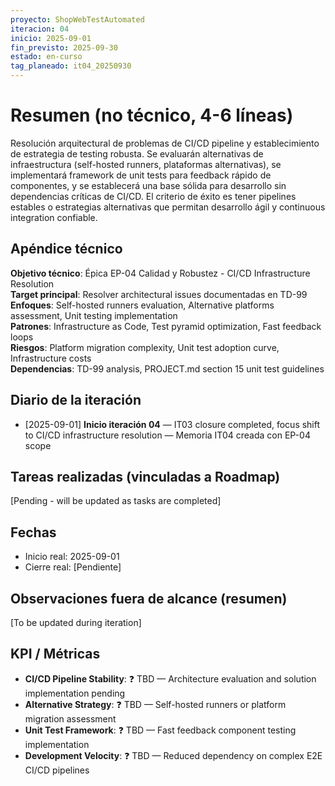 ```yaml
---
proyecto: ShopWebTestAutomated
iteracion: 04
inicio: 2025-09-01
fin_previsto: 2025-09-30
estado: en-curso
tag_planeado: it04_20250930
---
```


# Resumen (no técnico, 4-6 líneas)

Resolución arquitectural de problemas de CI/CD pipeline y establecimiento de estrategia de testing robusta. Se evaluarán alternativas de infraestructura (self-hosted runners, plataformas alternativas), se implementará framework de unit tests para feedback rápido de componentes, y se establecerá una base sólida para desarrollo sin dependencias críticas de CI/CD. El criterio de éxito es tener pipelines estables o estrategias alternativas que permitan desarrollo ágil y continuous integration confiable.

## Apéndice técnico

**Objetivo técnico**: Épica EP-04 Calidad y Robustez - CI/CD Infrastructure Resolution  
**Target principal**: Resolver architectural issues documentadas en TD-99  
**Enfoques**: Self-hosted runners evaluation, Alternative platforms assessment, Unit testing implementation  
**Patrones**: Infrastructure as Code, Test pyramid optimization, Fast feedback loops  
**Riesgos**: Platform migration complexity, Unit test adoption curve, Infrastructure costs  
**Dependencias**: TD-99 analysis, PROJECT.md section 15 unit test guidelines

## Diario de la iteración

- [2025-09-01] **Inicio iteración 04** — IT03 closure completed, focus shift to CI/CD infrastructure resolution — Memoria IT04 creada con EP-04 scope

## Tareas realizadas (vinculadas a Roadmap)

[Pending - will be updated as tasks are completed]

## Fechas

- Inicio real: 2025-09-01
- Cierre real: [Pendiente]

## Observaciones fuera de alcance (resumen)

[To be updated during iteration]

## KPI / Métricas

- **CI/CD Pipeline Stability**: ❓ TBD — Architecture evaluation and solution implementation pending
- **Alternative Strategy**: ❓ TBD — Self-hosted runners or platform migration assessment
- **Unit Test Framework**: ❓ TBD — Fast feedback component testing implementation
- **Development Velocity**: ❓ TBD — Reduced dependency on complex E2E CI/CD pipelines